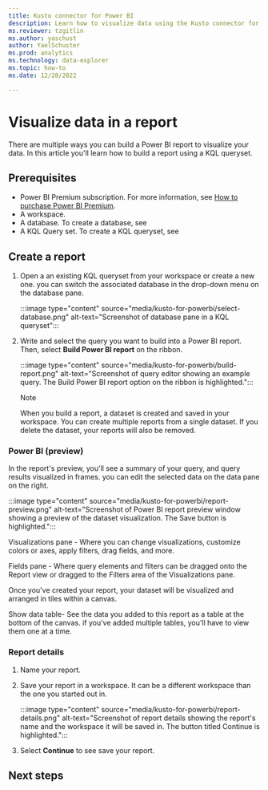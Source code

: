 ```yaml
---
title: Kusto connector for Power BI
description: Learn how to visualize data using the Kusto connector for Power BI in Trident. 
ms.reviewer: tzgitlin
ms.author: yaschust
author: YaelSchuster
ms.prod: analytics
ms.technology: data-explorer
ms.topic: how-to
ms.date: 12/28/2022

---
```


# Visualize data in a report

There are multiple ways you can build a Power BI report to visualize your data. In this article you'll learn how to build a report using a KQL queryset.

## Prerequisites

* Power BI Premium subscription. For more information, see [How to purchase Power BI Premium](/power-bi/enterprise/service-admin-premium-purchase).
* A workspace.
* A database. To create a database, see <!--[TODO- Create a database and get data](/trident/data-explorer/database-editor). -->
* A KQL Query set. To create a KQL queryset, see <!-- [TODO Yael- Query data in the KQL queryset](/trident/data-explorer/kusto-query-set). -->

## Create a report

1. Open a an existing KQL queryset from your workspace or create a new one.
    you can switch the associated database in the drop-down menu on the database pane.

    :::image type="content" source="media/kusto-for-powerbi/select-database.png" alt-text="Screenshot of database pane in a KQL queryset":::

1. Write and select the query you want to build into a Power BI report. Then, select **Build Power BI report** on the ribbon.

    :::image type="content" source="media/kusto-for-powerbi/build-report.png" alt-text="Screenshot of query editor showing an example query. The Build Power BI report option on the ribbon is highlighted.":::

    >[!NOTE]
    > When you build a report, a dataset is created and saved in your workspace. You can create multiple reports from a single dataset.
    > If you delete the dataset, your reports will also be removed.

### Power BI (preview)

In the report's preview, you'll see a summary of your query, and query results visualized in frames. you can edit the selected data on the data pane on the right.

:::image type="content" source="media/kusto-for-powerbi/report-preview.png" alt-text="Screenshot of Power BI report preview window showing a preview of the dataset visualization. The Save button is highlighted.":::

Visualizations pane - Where you can change visualizations, customize colors or axes, apply filters, drag fields, and more.

Fields pane - Where query elements and filters can be dragged onto the Report view or dragged to the Filters area of the Visualizations pane.

Once you've created your report, your dataset will be visualized and arranged in tiles within a canvas.

Show data table- See the data you added to this report as a table at the bottom of the canvas. if you've added multiple tables, you'll have to view them one at a time.

### Report details

1. Name your report.
1. Save your report in a workspace. It can be a different workspace than the one you started out in.

    :::image type="content" source="media/kusto-for-powerbi/report-details.png" alt-text="Screenshot of report details showing the report's name and the workspace it will be saved in. The button titled Continue is highlighted.":::

1. Select **Continue** to see save your report.

## Next steps

<!-- TODO- Power BI doc that discusses the report. -->

